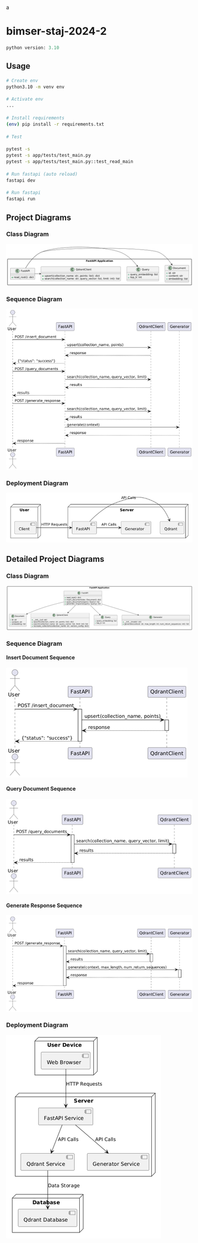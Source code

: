 a
# bimser-staj-2024-2

```py
python version: 3.10
```

## Usage
```sh
# Create env
python3.10 -m venv env

# Activate env
...

# Install requirements
(env) pip install -r requirements.txt

# Test

pytest -s
pytest -s app/tests/test_main.py
pytest -s app/tests/test_main.py::test_read_main

# Run fastapi (auto reload)
fastapi dev

# Run fastapi
fastapi run
```

## Project Diagrams

### Class Diagram

![class_diagram](diagrams/class_diagram.png)

### Sequence Diagram

![sequence_diagram](diagrams/sequence_diagram.png)

### Deployment Diagram

![deployment_diagram](diagrams/deployment_diagram.png)

## Detailed Project Diagrams

### Class Diagram

![detailed_class_diagram](diagrams/detailed_class_diagram.png)

### Sequence Diagram

#### Insert Document Sequence

![insert_document_sequence_diagram](diagrams/insert_document_sequence_diagram.png)

#### Query Document Sequence

![query_documents_sequence_diagram](diagrams/query_documents_sequence_diagram.png)

#### Generate Response Sequence

![generate_response_sequence_diagram](diagrams/generate_response_sequence_diagram.png)

### Deployment Diagram

![detailed_deployment_diagram](diagrams/detailed_deployment_diagram.png)
